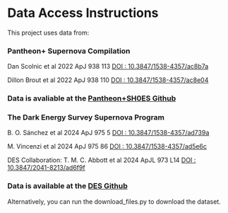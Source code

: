 # Data Access Instructions

This project uses data from:

### Pantheon+ Supernova Compilation

Dan Scolnic et al 2022 ApJ 938 113
[DOI : 10.3847/1538-4357/ac8b7a](https://doi.org/10.3847/1538-4357/ac8b7a)

Dillon Brout et al 2022 ApJ 938 110
[DOI : 10.3847/1538-4357/ac8e04](https://doi.org/10.3847/1538-4357/ac8e04)

### Data is avaliable at the [Pantheon+SH0ES Github](https://github.com/PantheonPlusSH0ES/DataRelease)

### The Dark Energy Survey Supernova Program

B. O. Sánchez et al 2024 ApJ 975 5
[DOI : 10.3847/1538-4357/ad739a](https://doi.org/10.3847/1538-4357/ad739a)

M. Vincenzi et al 2024 ApJ 975 86
[DOI : 10.3847/1538-4357/ad5e6c](https://doi.org/10.3847/1538-4357/ad5e6c)

DES Collaboration: T. M. C. Abbott et al 2024 ApJL 973 L14
[DOI : 10.3847/2041-8213/ad6f9f](https://doi.org/10.3847/2041-8213/ad6f9f)

### Data is available at the [DES Github](https://github.com/des-science/DES-SN5YR)

Alternatively, you can run the download_files.py to download the dataset.
